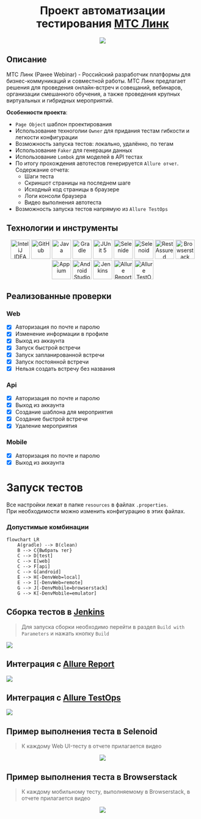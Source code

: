 <div align="center"> <h1> Проект автоматизации тестирования <a target="_blank" href="https://mts-link.ru/#form"> МТС Линк </a> </h1> </div>

<p align="center">
<img src="images/logo/mts-link-logo.png">
</p>

## Описание
МТС Линк (Ранее Webinar) - Российский разработчик платформы для бизнес-коммуникаций и совместной работы. МТС Линк предлагает решения для проведения онлайн-встреч и совещаний, вебинаров, организации смешанного обучения, а также проведения крупных виртуальных и гибридных мероприятий.

**Особенности проекта**:
- `Page Object` шаблон проектирования
- Использование техноголии `Owner` для придания тестам гибкости и легкости конфигурации
- Возможность запуска тестов: локально, удалённо, по тегам
- Использование `Faker` для генерации данных
- Использование `Lombok` для моделей в API тестах
- По итогу прохождения автотестов генерируется `Allure отчет`. Содержание отчета:
    - Шаги теста
    - Скриншот страницы на последнем шаге
    - Исходный код страницы в браузере
    - Логи консоли браузера
    - Видео выполнения автотеста
- Возможность запуска тестов напрямую из `Allure TestOps`
  

## Технологии и инструменты
<div align="center">
<a href="https://www.jetbrains.com/idea/"><img alt="InteliJ IDEA" height="50" src="images/logo/Idea.svg" width="50"/></a>
<a href="https://github.com/"><img alt="GitHub" height="50" src="images/logo/GitHub.svg" width="50"/></a>  
<a href="https://www.java.com/"><img alt="Java" height="50" src="images/logo/Java.svg" width="50"/></a>
<a href="https://gradle.org/"><img alt="Gradle" height="50" src="images/logo/Gradle.svg" width="50"/></a>  
<a href="https://junit.org/junit5/"><img alt="JUnit 5" height="50" src="images/logo/Junit5.svg" width="50"/></a>
<a href="https://selenide.org/"><img alt="Selenide" height="50" src="images/logo/Selenide.svg" width="50"/></a>
<a href="https://aerokube.com/selenoid/"><img alt="Selenoid" height="50" src="images/logo/Selenoid.svg" width="50"/></a>
<a href="https://rest-assured.io/"><img alt="RestAssured" height="50" src="images/logo/RestAssured.svg" width="50"/></a>
<a href="https://www.browserstack.com/"><img alt="Browserstack" height="50" src="images/logo/Browserstack.svg" width="50"/></a>
<a href="https://appium.io/"><img alt="Appium" height="50" src="images/logo/Appium.svg" width="50"/></a>
<a href="https://developer.android.com/studio"><img alt="Android Studio" height="50" src="images/logo/Android_Studio.svg" width="50"/></a>
<a href="https://www.jenkins.io/"><img alt="Jenkins" height="50" src="images/logo/Jenkins.svg" width="50"/></a>
<a href="https://github.com/allure-framework/"><img alt="Allure Report" height="50" src="images/logo/Allure.svg" width="50"/></a>
<a href="https://qameta.io/"><img alt="Allure TestOps" height="50" src="images/logo/Allure_TO.svg" width="50"/></a>
</div>

## Реализованные проверки
### Web
- [x] Авторизация по почте и паролю
- [x] Изменение информации в профиле
- [x] Выход из аккаунта
- [x] Запуск быстрой встречи
- [x] Запуск запланированной встречи
- [x] Запуск постоянной встречи
- [x] Нельзя создать встречу без названия

### Api
- [x] Авторизация по почте и паролю
- [x] Выход из аккаунта
- [x] Создание шаблона для мероприятия
- [x] Создание быстрой встречи
- [x] Удаление мероприятия

### Mobile
- [x] Авторизация по почте и паролю
- [x] Выход из аккаунта

# Запуск тестов
Все настройки лежат в папке `resources` в файлах `.properties`. <br/>
При необходимости можно изменить конфигурацию в этих файлах.

### Допустимые комбинации

```mermaid 
flowchart LR
    A(gradle) --> B(clean)
    B --> C{Выбрать тег}
    C --> D[test]
    C --> E[web]
    C --> F[api]
    C --> G[android]
    E --> H[-DenvWeb=local]
    E --> I[-DenvWeb=remote]
    G --> J[-DenvMobile=browserstack]
    G --> K[-DenvMobile=emulator]
```

## Cборка тестов в <b><a target="_blank" href="https://jenkins.autotests.cloud/job/022-eachubkov-hw27/">Jenkins</a></b>

>Для запуска сборки необходимо перейти в раздел `Build with Parameters` и нажать кнопку `Build`

<img src="images/screenshots/jenkins.png">

## Интеграция с <b><a target="_blank" href="https://jenkins.autotests.cloud/job/022-eachubkov-hw27/9/allure/">Allure Report</a></b>

<img src="images/screenshots/allure_report.png">

## Интеграция с <b><a target="_blank" href="https://allure.autotests.cloud/project/3960/dashboards">Allure TestOps</a></b>

<img src="images/screenshots/allure_testops.png">

## Пример выполнения теста в Selenoid

> К каждому Web UI-тесту в отчете прилагается видео
<p align="center">
  <img src="images/video/web-test.gif">
</p>

## Пример выполнения теста в Browserstack

> К каждому мобильному тесту, выполняемому в Browserstack, в отчете прилагается видео
<p align="center">
  <img src="images/video/mobile-test.gif">
</p>
